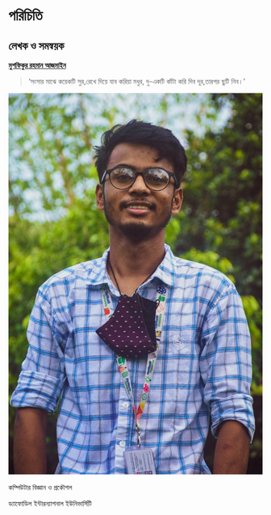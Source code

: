 # পরিচিতি

## **লেখক ও সমন্বয়ক** <a href="writer" id="writer"></a>

****[**মুশফিকুর রহমান আজমাইন**](https://sites.google.com/view/ajmainrahman)****

> ‘সংসার মাঝে কয়েকটি সুর,রেখে দিয়ে যাব করিয়া মধুর, দু-একটি কাঁটা করি দিব দূর,তারপর ছুটি নিব।’

![        মুশফিকুর রহমান আজমাইন](<.gitbook/assets/Moshfiqur Rahman Ajmain.jpg>)

&#x20;                                                               কম্পিউটার বিজ্ঞান ও প্রকৌশল

&#x20;                                                          ড্যাফোডিল ইন্টারন্যাশনাল ইউনিভার্সিটি
